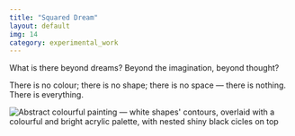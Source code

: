 ```yaml
---
title: "Squared Dream"
layout: default
img: 14
category: experimental_work
---
```


What is there beyond dreams? Beyond the imagination, beyond thought?

There is no colour; there is no shape; there is no space — there is nothing. There is everything.

![Abstract colourful painting — white shapes' contours, overlaid with a colourful and bright acrylic palette, with nested shiny black cicles on top]({{site.baseurl}}/assets/images/14.png "Squared Dreams — what is our imagination's limit?")